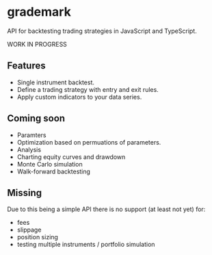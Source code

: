 # grademark

API for backtesting trading strategies in JavaScript and TypeScript.

WORK IN PROGRESS

## Features

- Single instrument backtest.
- Define a trading strategy with entry and exit rules.
- Apply custom indicators to your data series.

## Coming soon

- Paramters
- Optimization based on permuations of parameters.
- Analysis
- Charting equity curves and drawdown
- Monte Carlo simulation
- Walk-forward backtesting

## Missing

Due to this being a simple API there is  no support (at least not yet) for:

- fees
- slippage
- position sizing
- testing multiple instruments / portfolio simulation
